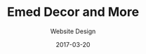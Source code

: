 ---
title: Emed Decor and More
subtitle: Website Design
layout: default
modal-id: 18
date: 2017-03-20
img: emed-site.png
thumbnail: emed-site-thumbnail.png
alt: Emed Decor and More
project-date: 2017
client: Emed
client-url: https://www.emeddecorandmore.com/
category: Website Design
description: This was an ecommerce site with requirements being it to be responsive, and it must use the company's existing ERP software to manage the storefront.  I worked with the key stakeholder, 3 developers, and a team of item fulfillment staff to provide a custom solution and successfully moved the data from the existing Drupal/Ubercart site to a site which uses Joomla! and PHP to manage content and communicate with the company's ERP software.

---